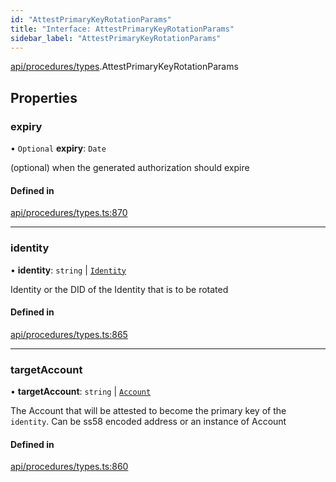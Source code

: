 ```yaml
---
id: "AttestPrimaryKeyRotationParams"
title: "Interface: AttestPrimaryKeyRotationParams"
sidebar_label: "AttestPrimaryKeyRotationParams"
---
```


[api/procedures/types](../../../../../modules/API/Procedures/Types/Types.md).AttestPrimaryKeyRotationParams

## Properties

### expiry

• `Optional` **expiry**: `Date`

(optional) when the generated authorization should expire

#### Defined in

[api/procedures/types.ts:870](https://github.com/PolymeshAssociation/polymesh-sdk/blob/8a9158669/src/api/procedures/types.ts#L870)

___

### identity

• **identity**: `string` \| [`Identity`](../../../../../classes/API/Entities/Identity/Identity.md)

Identity or the DID of the Identity that is to be rotated

#### Defined in

[api/procedures/types.ts:865](https://github.com/PolymeshAssociation/polymesh-sdk/blob/8a9158669/src/api/procedures/types.ts#L865)

___

### targetAccount

• **targetAccount**: `string` \| [`Account`](../../../../../classes/API/Entities/Account/Account.md)

The Account that will be attested to become the primary key of the `identity`. Can be ss58 encoded address or an instance of Account

#### Defined in

[api/procedures/types.ts:860](https://github.com/PolymeshAssociation/polymesh-sdk/blob/8a9158669/src/api/procedures/types.ts#L860)
